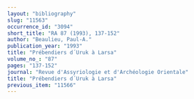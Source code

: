 ```yaml
---
layout: "bibliography"
slug: "11563"
occurrence_id: "3094"
short_title: "RA 87 (1993), 137-152"
author: "Beaulieu, Paul-A."
publication_year: "1993"
title: "Prébendiers d´Uruk à Larsa"
volume_no_: "87"
pages: "137-152"
journal: "Revue d'Assyriologie et d'Archéologie Orientale"
title: "Prébendiers d´Uruk à Larsa"
previous_item: "11566"
---
```

